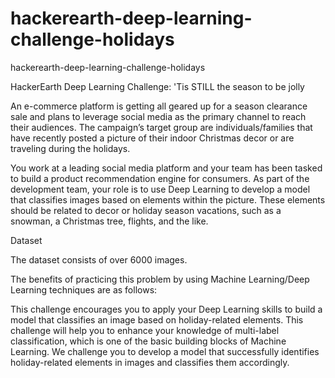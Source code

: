 # hackerearth-deep-learning-challenge-holidays
hackerearth-deep-learning-challenge-holidays 

HackerEarth Deep Learning Challenge: 'Tis STILL the season to be jolly

An e-commerce platform is getting all geared up for a season clearance sale and plans to leverage social media as the primary channel to reach their audiences. The campaign’s target group are individuals/families that have recently posted a picture of their indoor Christmas decor or are traveling during the holidays. 

You work at a leading social media platform and your team has been tasked to build a product recommendation engine for consumers. As part of the development team, your role is to use Deep Learning to develop a model that classifies images based on elements within the picture. These elements should be related to decor or holiday season vacations, such as a snowman, a Christmas tree, flights, and the like. 

Dataset

The dataset consists of over 6000 images.

The benefits of practicing this problem by using Machine Learning/Deep Learning techniques are as follows:

This challenge encourages you to apply your Deep Learning skills to build a model that classifies an image based on holiday-related elements.
This challenge will help you to enhance your knowledge of multi-label classification, which is one of the basic building blocks of Machine Learning.
We challenge you to develop a model that successfully identifies holiday-related elements in images and classifies them accordingly.

